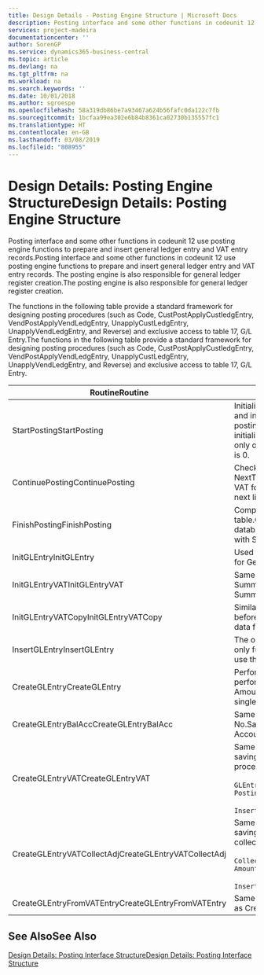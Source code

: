 ```yaml
---
title: Design Details - Posting Engine Structure | Microsoft Docs
description: Posting interface and some other functions in codeunit 12 use posting engine functions to prepare and insert general ledger entry and VAT entry records. The posting engine is also responsible for general ledger register creation.
services: project-madeira
documentationcenter: ''
author: SorenGP
ms.service: dynamics365-business-central
ms.topic: article
ms.devlang: na
ms.tgt_pltfrm: na
ms.workload: na
ms.search.keywords: ''
ms.date: 10/01/2018
ms.author: sgroespe
ms.openlocfilehash: 58a319db86be7a93467a624b56fafc0da122c7fb
ms.sourcegitcommit: 1bcfaa99ea302e6b84b8361ca02730b135557fc1
ms.translationtype: HT
ms.contentlocale: en-GB
ms.lasthandoff: 03/08/2019
ms.locfileid: "808955"
---
```

# <a name="design-details-posting-engine-structure"></a><span data-ttu-id="1601c-104">Design Details: Posting Engine Structure</span><span class="sxs-lookup"><span data-stu-id="1601c-104">Design Details: Posting Engine Structure</span></span>
<span data-ttu-id="1601c-105">Posting interface and some other functions in codeunit 12 use posting engine functions to prepare and insert general ledger entry and VAT entry records.</span><span class="sxs-lookup"><span data-stu-id="1601c-105">Posting interface and some other functions in codeunit 12 use posting engine functions to prepare and insert general ledger entry and VAT entry records.</span></span> <span data-ttu-id="1601c-106">The posting engine is also responsible for general ledger register creation.</span><span class="sxs-lookup"><span data-stu-id="1601c-106">The posting engine is also responsible for general ledger register creation.</span></span>  
  
 <span data-ttu-id="1601c-107">The functions in the following table provide a standard framework for designing posting procedures (such as Code, CustPostApplyCustledgEntry, VendPostApplyVendLedgEntry, UnapplyCustLedgEntry, UnapplyVendLedgEntry, and Reverse) and exclusive access to table 17, G/L Entry.</span><span class="sxs-lookup"><span data-stu-id="1601c-107">The functions in the following table provide a standard framework for designing posting procedures (such as Code, CustPostApplyCustledgEntry, VendPostApplyVendLedgEntry, UnapplyCustLedgEntry, UnapplyVendLedgEntry, and Reverse) and exclusive access to table 17, G/L Entry.</span></span>  
  
|<span data-ttu-id="1601c-108">Routine</span><span class="sxs-lookup"><span data-stu-id="1601c-108">Routine</span></span>|<span data-ttu-id="1601c-109">Description</span><span class="sxs-lookup"><span data-stu-id="1601c-109">Description</span></span>|  
|-------------|---------------------------------------|  
|<span data-ttu-id="1601c-110">StartPosting</span><span class="sxs-lookup"><span data-stu-id="1601c-110">StartPosting</span></span>|<span data-ttu-id="1601c-111">Initializes posting buffer TempGLEntryBuf, locks G/L Entry and VAT Entry tables, and initializes Accounting Period, G/L Register, and Exchange Rate.</span><span class="sxs-lookup"><span data-stu-id="1601c-111">Initializes posting buffer TempGLEntryBuf, locks G/L Entry and VAT Entry tables, and initializes Accounting Period, G/L Register, and Exchange Rate.</span></span> <span data-ttu-id="1601c-112">Should be called only once, then NextEntryNo is 0.</span><span class="sxs-lookup"><span data-stu-id="1601c-112">Should be called only once, then NextEntryNo is 0.</span></span>|  
|<span data-ttu-id="1601c-113">ContinuePosting</span><span class="sxs-lookup"><span data-stu-id="1601c-113">ContinuePosting</span></span>|<span data-ttu-id="1601c-114">Checks and posts unrealized VAT for previous transaction increment NextTransactionNo and prepares post of next line.</span><span class="sxs-lookup"><span data-stu-id="1601c-114">Checks and posts unrealized VAT for previous transaction increment NextTransactionNo and prepares post of next line.</span></span>|  
|<span data-ttu-id="1601c-115">FinishPosting</span><span class="sxs-lookup"><span data-stu-id="1601c-115">FinishPosting</span></span>|<span data-ttu-id="1601c-116">Completes posting by inserting G/L entries from temporary buffer into database table.</span><span class="sxs-lookup"><span data-stu-id="1601c-116">Completes posting by inserting G/L entries from temporary buffer into database table.</span></span> <span data-ttu-id="1601c-117">Always used together with StartPosting.</span><span class="sxs-lookup"><span data-stu-id="1601c-117">Always used together with StartPosting.</span></span> <span data-ttu-id="1601c-118">Checks for inconsistencies.</span><span class="sxs-lookup"><span data-stu-id="1601c-118">Checks for inconsistencies.</span></span>|  
|<span data-ttu-id="1601c-119">InitGLEntry</span><span class="sxs-lookup"><span data-stu-id="1601c-119">InitGLEntry</span></span>|<span data-ttu-id="1601c-120">Used to initialise new G/L entry for Gen. Jnl Line.</span><span class="sxs-lookup"><span data-stu-id="1601c-120">Used to initialize new G/L entry for Gen. Jnl Line.</span></span> <span data-ttu-id="1601c-121">Returns GLEntry as parameter.</span><span class="sxs-lookup"><span data-stu-id="1601c-121">Returns GLEntry as parameter.</span></span>|  
|<span data-ttu-id="1601c-122">InitGLEntryVAT</span><span class="sxs-lookup"><span data-stu-id="1601c-122">InitGLEntryVAT</span></span>|<span data-ttu-id="1601c-123">Same as InitGLEntry, but also assigns Bal. Account No. and SummarizeVAT.</span><span class="sxs-lookup"><span data-stu-id="1601c-123">Same as InitGLEntry, but also assigns Bal. Account No. and SummarizeVAT.</span></span>|  
|<span data-ttu-id="1601c-124">InitGLEntryVATCopy</span><span class="sxs-lookup"><span data-stu-id="1601c-124">InitGLEntryVATCopy</span></span>|<span data-ttu-id="1601c-125">Similar to InitGLEntryVAT, but also copies posting groups data from VAT Entry before SummarizeVAT.</span><span class="sxs-lookup"><span data-stu-id="1601c-125">Similar to InitGLEntryVAT, but also copies posting groups data from VAT Entry before SummarizeVAT.</span></span>|  
|<span data-ttu-id="1601c-126">InsertGLEntry</span><span class="sxs-lookup"><span data-stu-id="1601c-126">InsertGLEntry</span></span>|<span data-ttu-id="1601c-127">The only function that inserts G/L entry into global TempGLEntryBuf table.</span><span class="sxs-lookup"><span data-stu-id="1601c-127">The only function that inserts G/L entry into global TempGLEntryBuf table.</span></span> <span data-ttu-id="1601c-128">Always use this function for insert.</span><span class="sxs-lookup"><span data-stu-id="1601c-128">Always use this function for insert.</span></span>|  
|<span data-ttu-id="1601c-129">CreateGLEntry</span><span class="sxs-lookup"><span data-stu-id="1601c-129">CreateGLEntry</span></span>|<span data-ttu-id="1601c-130">Performs an InitGLEntry, assigns Additional Currency Amount, and then performs InsertGLEntry.</span><span class="sxs-lookup"><span data-stu-id="1601c-130">Performs an InitGLEntry, assigns Additional Currency Amount, and then performs InsertGLEntry.</span></span> <span data-ttu-id="1601c-131">Replaces several lines of code with a single function call.</span><span class="sxs-lookup"><span data-stu-id="1601c-131">Replaces several lines of code with a single function call.</span></span>|  
|<span data-ttu-id="1601c-132">CreateGLEntryBalAcc</span><span class="sxs-lookup"><span data-stu-id="1601c-132">CreateGLEntryBalAcc</span></span>|<span data-ttu-id="1601c-133">Same as CreateGLEntry, but also assigns Bal. Account Type and Bal. Account No.</span><span class="sxs-lookup"><span data-stu-id="1601c-133">Same as CreateGLEntry, but also assigns Bal. Account Type and Bal. Account No.</span></span>|  
|<span data-ttu-id="1601c-134">CreateGLEntryVAT</span><span class="sxs-lookup"><span data-stu-id="1601c-134">CreateGLEntryVAT</span></span>|<span data-ttu-id="1601c-135">Same as CreateGLEntry, but with additional processing for posting groups and saving to temporary VAT buffer:</span><span class="sxs-lookup"><span data-stu-id="1601c-135">Same as CreateGLEntry, but with additional processing for posting groups and saving to temporary VAT buffer:</span></span><br /><br /> `GLEntry.CopyPostingGroupsFromDtldCVBuf(DtldCVLedgEntryBuf,GenJnlLine."Gen. Posting Type");`<br /><br /> `InsertVATEntriesFromTemp(DtldCVLedgEntryBuf,GLEntry);`|  
|<span data-ttu-id="1601c-136">CreateGLEntryVATCollectAdj</span><span class="sxs-lookup"><span data-stu-id="1601c-136">CreateGLEntryVATCollectAdj</span></span>|<span data-ttu-id="1601c-137">Same as CreateGLEntry, but with additional collection of adjustments and saving to temporary VAT buffer:</span><span class="sxs-lookup"><span data-stu-id="1601c-137">Same as CreateGLEntry, but with additional collection of adjustments and saving to temporary VAT buffer:</span></span><br /><br /> `CollectAdjustment(AdjAmount,GLEntry.Amount,GLEntry."Additional-Currency Amount",OriginalDateSet);`<br /><br /> `InsertVATEntriesFromTemp(DtldCVLedgEntryBuf,GLEntry);`|  
|<span data-ttu-id="1601c-138">CreateGLEntryFromVATEntry</span><span class="sxs-lookup"><span data-stu-id="1601c-138">CreateGLEntryFromVATEntry</span></span>|<span data-ttu-id="1601c-139">Same as CreateGLEntry, but also copies posting groups from VAT entry.</span><span class="sxs-lookup"><span data-stu-id="1601c-139">Same as CreateGLEntry, but also copies posting groups from VAT entry.</span></span>|  
  
## <a name="see-also"></a><span data-ttu-id="1601c-140">See Also</span><span class="sxs-lookup"><span data-stu-id="1601c-140">See Also</span></span>  
 [<span data-ttu-id="1601c-141">Design Details: Posting Interface Structure</span><span class="sxs-lookup"><span data-stu-id="1601c-141">Design Details: Posting Interface Structure</span></span>](design-details-posting-interface-structure.md)